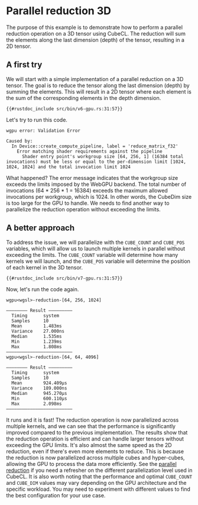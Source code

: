 # Parallel reduction 3D
The purpose of this example is to demonstrate how to perform a parallel reduction operation on a 3D tensor using CubeCL. The reduction will sum the elements along the last dimension (depth) of the tensor, resulting in a 2D tensor.

## A first try
We will start with a simple implementation of a parallel reduction on a 3D tensor. The goal is to reduce the tensor along the last dimension (depth) by summing the elements. This will result in a 2D tensor where each element is the sum of the corresponding elements in the depth dimension.

```rust,ignore
{{#rustdoc_include src/bin/v6-gpu.rs:31:57}}
```

Let's try to run this code.
```
wgpu error: Validation Error

Caused by:
  In Device::create_compute_pipeline, label = 'reduce_matrix_f32'
    Error matching shader requirements against the pipeline
      Shader entry point's workgroup size [64, 256, 1] (16384 total invocations) must be less or equal to the per-dimension limit [1024, 1024, 1024] and the total invocation limit 1024
```

What happened? The error message indicates that the workgroup size exceeds the limits imposed by the WebGPU backend. The total number of invocations (64 * 256 * 1 = 16384) exceeds the maximum allowed invocations per workgroup, which is 1024. In other words, the CubeDim size is too large for the GPU to handle. We needs to find another way to parallelize the reduction operation without exceeding the limits.

## A better approach
To address the issue, we will parallelize with the `CUBE_COUNT` and `CUBE_POS` variables, which will allow us to launch multiple kernels in parallel without exceeding the limits. The `CUBE_COUNT` variable will determine how many kernels we will launch, and the `CUBE_POS` variable will determine the position of each kernel in the 3D tensor.

```rust,ignore
{{#rustdoc_include src/bin/v7-gpu.rs:31:57}}
```
Now, let's run the code again.
```
wgpu<wgsl>-reduction-[64, 256, 1024]

―――――――― Result ―――――――――
  Timing      system
  Samples     10
  Mean        1.483ms
  Variance    27.000ns
  Median      1.535ms
  Min         1.239ms
  Max         1.808ms
―――――――――――――――――――――――――
wgpu<wgsl>-reduction-[64, 64, 4096]

―――――――― Result ―――――――――
  Timing      system
  Samples     10
  Mean        924.409µs
  Variance    189.000ns
  Median      945.270µs
  Min         600.110µs
  Max         2.098ms
―――――――――――――――――――――――――
```
It runs and it is fast! The reduction operation is now parallelized across multiple kernels, and we can see that the performance is significantly improved compared to the previous implementation. The results show that the reduction operation is efficient and can handle larger tensors without exceeding the GPU limits. It's also almost the same speed as the 2D reduction, even if there's even more elements to reduce. This is because the reduction is now parallelized across multiple cubes and hyper-cubes, allowing the GPU to process the data more efficiently. See the [parallel reduction](../getting-started/parallel_reduction.md) if you need a refresher on the different parallelization level used in CubeCL. It is also worth noting that the performance and optimal `CUBE_COUNT` and `CUBE_DIM` values may vary depending on the GPU architecture and the specific workload. You may need to experiment with different values to find the best configuration for your use case.
